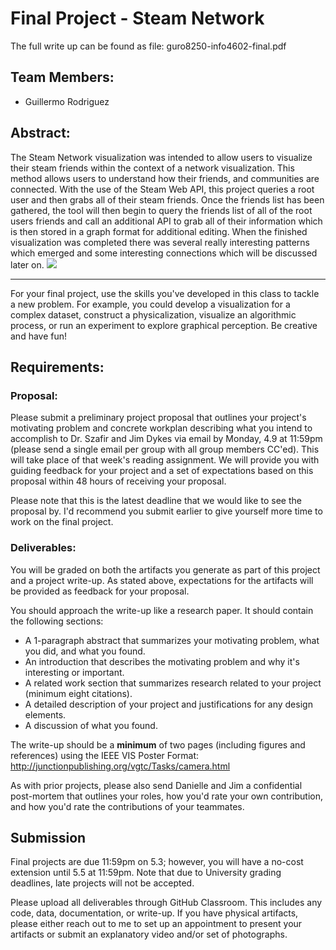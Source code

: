 # Final Project - Steam Network
The full write up can be found as file: guro8250-info4602-final.pdf
<h2>Team Members:</h2>
<ul>
  <li>Guillermo Rodriguez</li>
</ul>

<h2>Abstract:</h2>
     The Steam Network visualization was intended to allow users to visualize their steam friends within the context of a network visualization. This method allows users to understand how their friends, and communities are connected. With the use of the Steam Web API, this project queries a root user and then grabs all of their steam friends. Once the friends list has been gathered, the tool will then begin to query the friends list of all of the root users friends and call an additional API to grab all of their information which is then stored in a graph format for additional editing. When the finished visualization was completed there was several really interesting patterns which emerged and some interesting connections which will be discussed later on.
     
<img src="https://i.imgur.com/ZX59jYF.png">

<hr>
For your final project, use the skills you've developed in this class to tackle a new problem. For example, you could develop a visualization for a complex dataset, construct a physicalization, visualize an algorithmic process, or run an experiment to explore graphical perception. Be creative and have fun! 

<h2>Requirements:</h2>
<h3>Proposal:</h3>
Please submit a preliminary project proposal that outlines your project's motivating problem and concrete workplan describing what you intend to accomplish to Dr. Szafir and Jim Dykes via email by Monday, 4.9 at 11:59pm (please send a single email per group with all group members CC'ed). This will take place of that week's reading assignment. We will provide you with guiding feedback for your project and a set of expectations based on this proposal within 48 hours of receiving your proposal.   

Please note that this is the latest deadline that we would like to see the proposal by. I'd recommend you submit earlier to give yourself more time to work on the final project. 

<h3>Deliverables:</h3>
You will be graded on both the artifacts you generate as part of this project and a project write-up. As stated above, expectations for the artifacts will be provided as feedback for your proposal.   

You should approach the write-up like a research paper. It should contain the following sections: 
<ul>
<li>A 1-paragraph abstract that summarizes your motivating problem, what you did, and what you found. </li>
<li>An introduction that describes the motivating problem and why it's interesting or important. </li> 
<li>A related work section that summarizes research related to your project (minimum eight citations). </li>
<li>A detailed description of your project and justifications for any design elements. </li>
<li>A discussion of what you found.</li>
</ul>

The write-up should be a <b>minimum</b> of two pages (including figures and references) using the IEEE VIS Poster Format: http://junctionpublishing.org/vgtc/Tasks/camera.html

As with prior projects, please also send Danielle and Jim a confidential post-mortem that outlines your roles, how you'd rate your own contribution, and how you'd rate the contributions of your teammates. 

<h2>Submission</h2>
Final projects are due 11:59pm on 5.3; however, you will have a no-cost extension until 5.5 at 11:59pm. Note that due to University grading deadlines, late projects will not be accepted.    


Please upload all deliverables through GitHub Classroom. This includes any code, data, documentation, or write-up. If you have physical artifacts, please either reach out to me to set up an appointment to present your artifacts or submit an explanatory video and/or set of photographs. 
